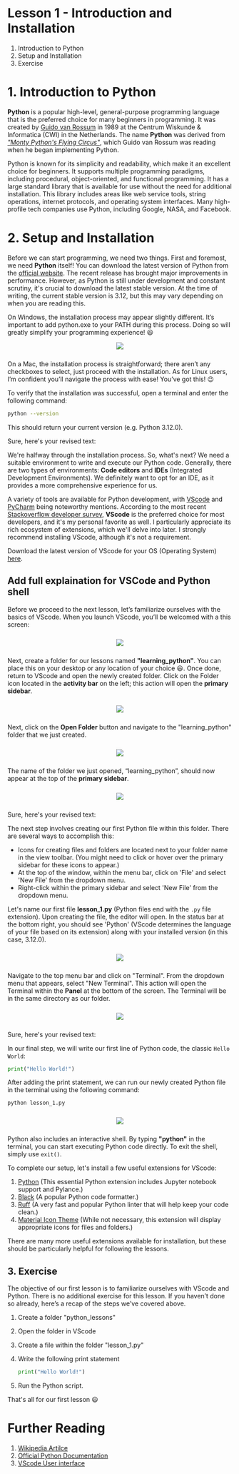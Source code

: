 #  Lesson  1 - Introduction and Installation

1. Introduction to Python
2. Setup and Installation
3. Exercise

# 1. Introduction to Python

**Python** is a popular high-level, general-purpose programming language that is the preferred choice for many beginners in programming. It was created by [Guido van Rossum](https://en.wikipedia.org/wiki/Guido_van_Rossum) in 1989 at the Centrum Wiskunde & Informatica (CWI) in the Netherlands. The name **Python** was derived from [_"Monty Python's Flying Circus"_](https://wikipedia.org/wiki/Monty_Python%27s_Flying_Circus), which Guido van Rossum was reading when he began implementing Python.

Python is known for its simplicity and readability, which make it an excellent choice for beginners. It supports multiple programming paradigms, including procedural, object-oriented, and functional programming. It has a large standard library that is available for use without the need for additional installation. This library includes areas like web service tools, string operations, internet protocols, and operating system interfaces. Many high-profile tech companies use Python, including Google, NASA, and Facebook.

# 2. Setup and Installation
Before we can start programming, we need two things. First and foremost, we need **Python** itself! You can download the latest version of Python from the [official website](https://www.python.org/downloads/). The recent release has brought major improvements in performance. However, as Python is still under development and constant scrutiny, it's crucial to download the latest stable version. At the time of writing, the current stable version is 3.12, but this may vary depending on when you are reading this.


On Windows, the installation process may appear slightly different. It’s important to add python.exe to your PATH during this process. Doing so will greatly simplify your programming experience! :smiley:

<p align="center">
    <img src="installation/PYTHON_INSTALLATION_PYTHON_2.png" style="padding-bottom: 10px">

</p>

On a Mac, the installation process is straightforward; there aren’t any checkboxes to select, just proceed with the installation. As for Linux users, I’m confident you’ll navigate the process with ease! You’ve got this! :wink:

To verify that the installation was successful, open a terminal and enter the following command:

```bash
python --version
```
This should return your current version (e.g. Python 3.12.0).

Sure, here's your revised text:

We're halfway through the installation process. So, what's next? We need a suitable environment to write and execute our Python code. Generally, there are two types of environments: **Code editors** and **IDEs** (Integrated Development Environments). We definitely want to opt for an IDE, as it provides a more comprehensive experience for us.

A variety of tools are available for Python development, with [VScode](https://code.visualstudio.com/) and [PyCharm](https://www.jetbrains.com/pycharm/) being noteworthy mentions. According to the most recent [Stackoverflow developer survey](https://survey.stackoverflow.co/2023/#integrated-development-environment), **VScode** is the preferred choice for most developers, and it's my personal favorite as well. I particularly appreciate its rich ecosystem of extensions, which we'll delve into later. I strongly recommend installing VScode, although it's not a requirement.

Download the latest version of VScode for your OS (Operating System) [here](https://code.visualstudio.com/).

## Add full explaination for VSCode and Python shell

Before we proceed to the next lesson, let’s familiarize ourselves with the basics of VScode. When you launch VScode, you’ll be welcomed with a this screen:

<p align="center">
    <img src="installation/VScode_explainer_1.png" style="padding-top: 10px; padding-bottom: 10px">
</p>

Next, create a folder for our lessons named **"learning_python"**. You can place this on your desktop or any location of your choice :smiley:. Once done, return to VScode and open the newly created folder. Click on the Folder icon located in the **activity bar** on the left; this action will open the **primary sidebar**.

<p align="center">
    <img src="installation/VScode_explainer_2.png" style="padding-top: 10px; padding-bottom: 10px">
</p>

Next, click on the **Open Folder** button and navigate to the "learning_python" folder that we just created.

<p align="center">
    <img src="installation/VScode_explainer_3.png" style="padding-top: 10px; padding-bottom: 10px">
</p>

The name of the folder we just opened, “learning_python”, should now appear at the top of the **primary sidebar**.

<p align="center">
    <img src="installation/VScode_explainer_4.png" style="padding-top: 10px; padding-bottom: 10px">
</p>

Sure, here's your revised text:

The next step involves creating our first Python file within this folder. There are several ways to accomplish this:

* Icons for creating files and folders are located next to your folder name in the view toolbar. (You might need to click or hover over the primary sidebar for these icons to appear.)
* At the top of the window, within the menu bar, click on 'File' and select 'New File' from the dropdown menu.
* Right-click within the primary sidebar and select 'New File' from the dropdown menu.

Let's name our first file **lesson_1.py** (Python files end with the `.py` file extension). Upon creating the file, the editor will open. In the status bar at the bottom right, you should see 'Python' (VScode determines the language of your file based on its extension) along with your installed version (in this case, 3.12.0).

<p align="center">
    <img src="installation/VScode_explainer_5.png" style="padding-top: 10px; padding-bottom: 10px">
</p>

Navigate to the top menu bar and click on "Terminal". From the dropdown menu that appears, select "New Terminal". This action will open the Terminal within the **Panel** at the bottom of the screen. The Terminal will be in the same directory as our folder.

<p align="center">
    <img src="installation/VScode_explainer_6.png" style="padding-top: 10px; padding-bottom: 10px">
</p>

Sure, here's your revised text:

In our final step, we will write our first line of Python code, the classic `Hello World`:

```python
print("Hello World!")
```

After adding the print statement, we can run our newly created Python file in the terminal using the following command:

```bash
python lesson_1.py
```

<p align="center">
    <img src="installation/VScode_explainer_7.png" style="padding-top: 10px; padding-bottom: 10px">
</p>

Python also includes an interactive shell. By typing **"python"** in the terminal, you can start executing Python code directly. To exit the shell, simply use `exit()`.

To complete our setup, let's install a few useful extensions for VScode:

1. [Python](https://marketplace.visualstudio.com/items?itemName=ms-python.python) (This essential Python extension includes Jupyter notebook support and Pylance.)
2. [Black](https://marketplace.visualstudio.com/items?itemName=ms-python.black-formatter) (A popular Python code formatter.)
3. [Ruff](https://marketplace.visualstudio.com/items?itemName=charliermarsh.ruff) (A very fast and popular Python linter that will help keep your code clean.)
4. [Material Icon Theme](https://marketplace.visualstudio.com/items?itemName=PKief.material-icon-theme) (While not necessary, this extension will display appropriate icons for files and folders.)

There are many more useful extensions available for installation, but these should be particularly helpful for following the lessons.

## 3. Exercise
The objective of our first lesson is to familiarize ourselves with VScode and Python. There is no additional exercise for this lesson. If you haven’t done so already, here’s a recap of the steps we’ve covered above.

1. Create a folder "python_lessons"
2. Open the folder in VScode
3. Create a file within the folder "lesson_1.py"
4. Write the following print statement

    ```python
    print("Hello World!")
    ```
5. Run the Python script.

That's all for our first lesson :smiley:

# Further Reading

1. [Wikipedia Artilce](https://de.wikipedia.org/wiki/Python_(Programmiersprache)) 
2. [Official Python Documentation](https://de.wikipedia.org/wiki/Python_(Programmiersprache)) 
3. [VScode User interface](https://code.visualstudio.com/api/ux-guidelines/overview)
